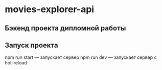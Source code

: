 # movies-explorer-api

## Бэкенд проекта дипломной работы

## Запуск проекта

npm run start — запускает сервер
npm run dev — запускает сервер с hot-reload